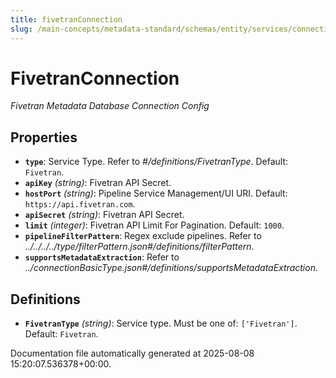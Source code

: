 ```yaml
---
title: fivetranConnection
slug: /main-concepts/metadata-standard/schemas/entity/services/connections/pipeline/fivetranconnection
---
```


# FivetranConnection

*Fivetran Metadata Database Connection Config*

## Properties

- **`type`**: Service Type. Refer to *#/definitions/FivetranType*. Default: `Fivetran`.
- **`apiKey`** *(string)*: Fivetran API Secret.
- **`hostPort`** *(string)*: Pipeline Service Management/UI URI. Default: `https://api.fivetran.com`.
- **`apiSecret`** *(string)*: Fivetran API Secret.
- **`limit`** *(integer)*: Fivetran API Limit For Pagination. Default: `1000`.
- **`pipelineFilterPattern`**: Regex exclude pipelines. Refer to *../../../../type/filterPattern.json#/definitions/filterPattern*.
- **`supportsMetadataExtraction`**: Refer to *../connectionBasicType.json#/definitions/supportsMetadataExtraction*.
## Definitions

- **`FivetranType`** *(string)*: Service type. Must be one of: `['Fivetran']`. Default: `Fivetran`.


Documentation file automatically generated at 2025-08-08 15:20:07.536378+00:00.
